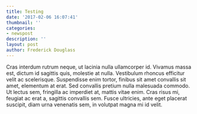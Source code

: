 ```yaml
---
title: Testing
date: '2017-02-06 16:07:41'
thumbnail: ''
categories:
- newspost
description: ''
layout: post
author: Frederick Douglass
---
```

Cras interdum rutrum neque, ut lacinia nulla ullamcorper id. Vivamus massa est, dictum id sagittis quis, molestie at nulla. Vestibulum rhoncus efficitur velit ac scelerisque. Suspendisse enim tortor, finibus sit amet convallis sit amet, elementum at erat. Sed convallis pretium nulla malesuada commodo. Ut lectus sem, fringilla ac imperdiet at, mattis vitae enim. Cras risus mi, feugiat ac erat a, sagittis convallis sem. Fusce ultricies, ante eget placerat suscipit, diam urna venenatis sem, in volutpat magna mi id velit.